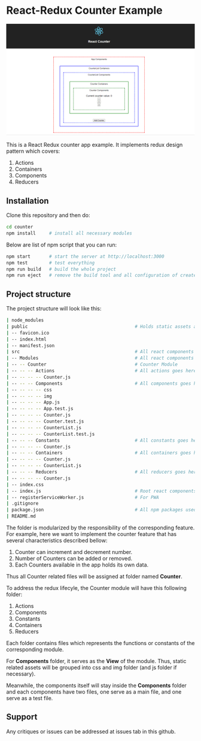 # React-Redux Counter Example

![React-Redux-Counter](public/react-redux-counter.gif)

This is a React Redux counter app example. It implements redux design pattern which covers:
1. Actions
2. Containers
3. Components
4. Reducers

## Installation
Clone this repository and then do:

~~~bash
cd counter
npm install     # install all necessary modules
~~~

Below are list of npm script that you can run:

~~~bash
npm start       # start the server at http://localhost:3000
npm test        # test everything
npm run build   # build the whole project
npm run eject   # remove the build tool and all configuration of create-react-app
~~~

## Project structure
The project structure will look like this:
~~~bash
| node_modules
| public                                        # Holds static assets and root file
| -- favicon.ico
| -- index.html
| -- manifest.json
| src                                           # All react components goes here 
| -- Modules                                    # All react components goes here
| -- -- Counter                                 # Counter Module
| -- -- -- Actions                              # All actions goes here
| -- -- -- -- Counter.js
| -- -- -- Components                           # All components goes here
| -- -- -- -- css
| -- -- -- -- img
| -- -- -- -- App.js
| -- -- -- -- App.test.js
| -- -- -- -- Counter.js
| -- -- -- -- Counter.test.js
| -- -- -- -- CounterList.js
| -- -- -- -- CounterList.test.js
| -- -- -- Constants                            # All constants goes here
| -- -- -- -- Counter.js
| -- -- -- Containers                           # All containers goes here
| -- -- -- -- Counter.js
| -- -- -- -- CounterList.js
| -- -- -- Reducers                             # All reducers goes here
| -- -- -- -- Counter.js
| -- index.css
| -- index.js                                   # Root react components
| -- registerServiceWorker.js                   # For PWA
| .gitignore
| package.json                                  # All npm packages used
| README.md
~~~

The folder is modularized by the responsibility of the corresponding feature. For example, here we want to implement the counter feature that has several characteristics described bellow:
1. Counter can increment and decrement number.
2. Number of Counters can be added or removed.
3. Each Counters available in the app holds its own data.

Thus all Counter related files will be assigned at folder named __Counter__.

To address the redux lifecyle, the Counter module will have this following folder:
1. Actions
2. Components
3. Constants
4. Containers
5. Reducers

Each folder contains files which represents the functions or constants of the corresponding module. 

For __Components__ folder, it serves as the __View__ of the module. Thus, static related assets will be grouped into css and img folder (and js folder if necessary).

Meanwhile, the components itself will stay inside the __Components__ folder and each components have two files, one serve as a main file, and one serve as a test file.

## Support
Any critiques or issues can be addressed at issues tab in this github.